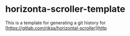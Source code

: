 # horizonta-scroller-template
This is a template for generating a git history for 
[https://gitlab.com/riksa/horizontal-scroller](http